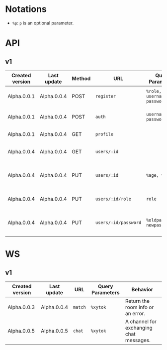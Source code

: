 # Notations
+ `%p`: `p` is an optional parameter.

# API
## v1
|Created version|Last update|Method|URL          |Query Parameters|Behavior             |
|----|------|------|-------------|----------------|---------------------|
|Alpha.0.0.1|Alpha.0.0.4|POST|`register`   |`%role, username, password`|Register a user with a specific role|
|Alpha.0.0.1|Alpha.0.0.4|POST|`auth`|`username, password`|Get an authenticated cookie|
|Alpha.0.0.1|Alpha.0.0.4|GET|`profile`||Get the profile|
|Alpha.0.0.4|Alpha.0.0.4|GET|`users/:id`||Get user's profile by userid|
|Alpha.0.0.4|Alpha.0.0.4|PUT|`users/:id`|`%age, %gender`|Update user's age, gender by userid|
|Alpha.0.0.4|Alpha.0.0.4|PUT|`users/:id/role`|`role`|Update user's role by userid|
|Alpha.0.0.4|Alpha.0.0.4|PUT|`users/:id/password`|`%oldpassword, newpassword`|Update user's password by userid|


# WS
## v1
|Created version|Last update|URL|Query Parameters|Behavior|
|----|----|-------------|----------------|---------------------|
|Alpha.0.0.3|Alpha.0.0.4|`match`|`%xytok`|Return the room info or an error.|
|Alpha.0.0.5|Alpha.0.0.5|`chat`|`%xytok`|A channel for exchanging chat messages.|